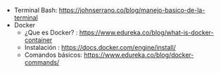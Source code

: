 * Terminal Bash: https://johnserrano.co/blog/manejo-basico-de-la-terminal
* Docker
  - ¿Que es Docker? :  https://www.edureka.co/blog/what-is-docker-container
  - Instalación :  https://docs.docker.com/engine/install/ 
  - Comandos básicos: https://www.edureka.co/blog/docker-commands/
